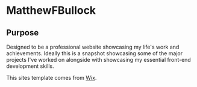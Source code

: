 # MatthewFBullock
## Purpose
Designed to be a professional website showcasing my life's work and achievements. Ideally this is a snapshot showcasing some of the major projects I've worked on alongside with showcasing my essential front-end development skills.

This sites template comes from [Wix](https://wix.com).